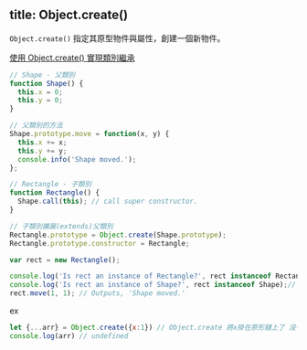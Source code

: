 title: Object.create()
---

`Object.create()` 指定其原型物件與屬性，創建一個新物件。

[使用 Object.create() 實現類別繼承](https://developer.mozilla.org/zh-TW/docs/Web/JavaScript/Reference/Global_Objects/Object/create)

```js
// Shape - 父類別
function Shape() {
  this.x = 0;
  this.y = 0;
}

// 父類別的方法
Shape.prototype.move = function(x, y) {
  this.x += x;
  this.y += y;
  console.info('Shape moved.');
};

// Rectangle - 子類別
function Rectangle() {
  Shape.call(this); // call super constructor.
}

// 子類別擴展(extends)父類別
Rectangle.prototype = Object.create(Shape.prototype);
Rectangle.prototype.constructor = Rectangle;

var rect = new Rectangle();

console.log('Is rect an instance of Rectangle?', rect instanceof Rectangle);// true
console.log('Is rect an instance of Shape?', rect instanceof Shape);// true
rect.move(1, 1); // Outputs, 'Shape moved.'
```

ex

```js
let {...arr} = Object.create({x:1}) // Object.create 將x掛在原形鏈上了 沒有掛在值上 {}
console.log(arr) // undefined
```
